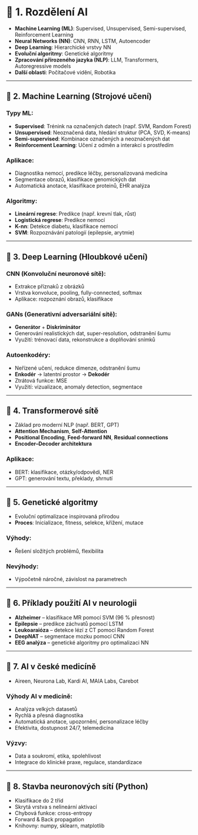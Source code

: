 # 🧠 1. Rozdělení AI

- **Machine Learning (ML)**: Supervised, Unsupervised, Semi-supervised, Reinforcement Learning  
- **Neural Networks (NN)**: CNN, RNN, LSTM, Autoencoder  
- **Deep Learning**: Hierarchické vrstvy NN  
- **Evoluční algoritmy**: Genetické algoritmy  
- **Zpracování přirozeného jazyka (NLP)**: LLM, Transformers, Autoregressive models  
- **Další oblasti**: Počítačové vidění, Robotika  

---

## 🤖 2. Machine Learning (Strojové učení)

### Typy ML:
- **Supervised**: Trénink na označených datech (např. SVM, Random Forest)  
- **Unsupervised**: Neoznačená data, hledání struktur (PCA, SVD, K-means)  
- **Semi-supervised**: Kombinace označených a neoznačených dat  
- **Reinforcement Learning**: Učení z odměn a interakcí s prostředím  

### Aplikace:
- Diagnostika nemocí, predikce léčby, personalizovaná medicína  
- Segmentace obrazů, klasifikace genomických dat  
- Automatická anotace, klasifikace proteinů, EHR analýza  

### Algoritmy:
- **Lineární regrese**: Predikce (např. krevní tlak, růst)  
- **Logistická regrese**: Predikce nemocí  
- **K-nn**: Detekce diabetu, klasifikace nemocí  
- **SVM**: Rozpoznávání patologií (epilepsie, arytmie)  

---

## 🧠 3. Deep Learning (Hloubkové učení)

### CNN (Konvoluční neuronové sítě):
- Extrakce příznaků z obrázků  
- Vrstva konvoluce, pooling, fully-connected, softmax  
- Aplikace: rozpoznání obrazů, klasifikace  

### GANs (Generativní adversariální sítě):
- **Generátor** + **Diskriminátor**  
- Generování realistických dat, super-resolution, odstranění šumu  
- Využití: trénovací data, rekonstrukce a doplňování snímků  

### Autoenkodéry:
- Neřízené učení, redukce dimenze, odstranění šumu  
- **Enkodér** → latentní prostor → **Dekodér**  
- Ztrátová funkce: MSE  
- Využití: vizualizace, anomaly detection, segmentace  

---

## 🔁 4. Transformerové sítě

- Základ pro moderní NLP (např. BERT, GPT)  
- **Attention Mechanism**, **Self-Attention**  
- **Positional Encoding**, **Feed-forward NN**, **Residual connections**  
- **Encoder–Decoder architektura**  

### Aplikace:
- BERT: klasifikace, otázky/odpovědi, NER  
- GPT: generování textu, překlady, shrnutí  

---

## 🧾 5. Genetické algoritmy

- Evoluční optimalizace inspirovaná přírodou  
- **Proces**: Inicializace, fitness, selekce, křížení, mutace  

### Výhody:
- Řešení složitých problémů, flexibilita  

### Nevýhody:
- Výpočetně náročné, závislost na parametrech  

---

## 🧪 6. Příklady použití AI v neurologii

- **Alzheimer** – klasifikace MR pomocí SVM (96 % přesnost)  
- **Epilepsie** – predikce záchvatů pomocí LSTM  
- **Leukoaraióza** – detekce lézí z CT pomocí Random Forest  
- **DeepNAT** – segmentace mozku pomocí CNN  
- **EEG analýza** – genetické algoritmy pro optimalizaci NN  

---

## 🏥 7. AI v české medicíně

- Aireen, Neurona Lab, Kardi AI, MAIA Labs, Carebot  

### Výhody AI v medicíně:
- Analýza velkých datasetů  
- Rychlá a přesná diagnostika  
- Automatická anotace, upozornění, personalizace léčby  
- Efektivita, dostupnost 24/7, telemedicína  

### Výzvy:
- Data a soukromí, etika, spolehlivost  
- Integrace do klinické praxe, regulace, standardizace  

---

## 🧮 8. Stavba neuronových sítí (Python)

- Klasifikace do 2 tříd  
- Skrytá vrstva s nelineární aktivací  
- Chybová funkce: cross-entropy  
- Forward & Back propagation  
- Knihovny: numpy, sklearn, matplotlib  
